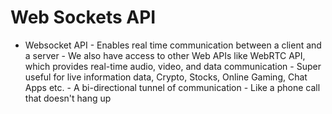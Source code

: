 # Web Sockets API

- Websocket API
        - Enables real time communication between a client and a server
        - We also have access to other Web APIs like WebRTC  API, which provides real-time audio, video, and data communication
        - Super useful for live information data, Crypto, Stocks, Online Gaming, Chat Apps etc. 
        - A bi-directional tunnel of communication
            - Like a phone call that doesn't hang up
